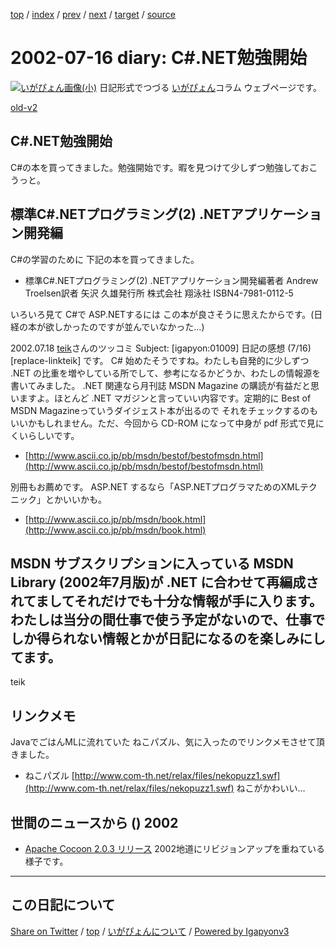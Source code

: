 [top](../index.html) 
 / [index](index.html) 
 / [prev](ig020715.html) 
 / [next](ig020718.html) 
 / [target](https://igapyon.github.io/diary/2002/ig020716.html) 
 / [source](https://github.com/igapyon/diary/blob/master/2002/ig020716.src.md) 

2002-07-16 diary: C#.NET勉強開始
=====================================================================================================
[![いがぴょん画像(小)](https://igapyon.github.io/diary/images/iga200306s.jpg "いがぴょん")](https://igapyon.github.io/diary/memo/memoigapyon.html) 日記形式でつづる [いがぴょん](https://igapyon.github.io/diary/memo/memoigapyon.html)コラム ウェブページです。

[old-v2](ig020716-orig.html)

## C#.NET勉強開始

C#の本を買ってきました。勉強開始です。暇を見つけて少しずつ勉強しておこうっと。


## 標準C#.NETプログラミング(2) .NETアプリケーション開発編

C#の学習のために 下記の本を買ってきました。

* 標準C#.NETプログラミング(2)
.NETアプリケーション開発編著者 Andrew Troelsen訳者 矢沢 久雄発行所 株式会社 翔泳社
ISBN4-7981-0112-5

いろいろ見て C#で ASP.NETするには この本が良さそうに思えたからです。(日経の本が欲しかったのですが並んでいなかった…)

2002.07.18 [teik](http://www21.u-page.so-net.ne.jp/rd5/teik/NetBeansIDE_jp/)さんのツッコミ
Subject: [igapyon:01009] 日記の感想 (7/16)
[replace-linkteik] です。
C# 始めたそうですね。わたしも自発的に少しずつ .NET の比重を増やしている所でして、参考になるかどうか、わたしの情報源を書いてみました。
.NET 関連なら月刊誌 MSDN Magazine の購読が有益だと思いますよ。ほとんど .NET マガジンと言っていい内容です。定期的に Best of MSDN Magazineっていうダイジェスト本が出るので それをチェックするのもいいかもしれません。ただ、今回から
CD-ROM になって中身が pdf 形式で見にくいらしいです。

* [http://www.ascii.co.jp/pb/msdn/bestof/bestofmsdn.html](http://www.ascii.co.jp/pb/msdn/bestof/bestofmsdn.html)

別冊もお薦めです。
ASP.NET するなら「ASP.NETプログラマためのXMLテクニック」とかいいかも。

* [http://www.ascii.co.jp/pb/msdn/book.html](http://www.ascii.co.jp/pb/msdn/book.html)

MSDN サブスクリプションに入っている MSDN Library (2002年7月版)が .NET に合わせて再編成されてましてそれだけでも十分な情報が手に入ります。わたしは当分の間仕事で使う予定がないので、仕事でしか得られない情報とかが日記になるのを楽しみにしてます。
-----
teik

## リンクメモ

JavaでごはんMLに流れていた ねこパズル、気に入ったのでリンクメモさせて頂きました。

* ねこパズル
  [http://www.com-th.net/relax/files/nekopuzz1.swf](http://www.com-th.net/relax/files/nekopuzz1.swf)
  ねこがかわいい…

## 世間のニュースから () 2002

* [Apache Cocoon 2.0.3 リリース](http://xml.apache.org/cocoon/index.html)  2002地道にリビジョンアップを重ねている様子です。


----------------------------------------------------------------------------------------------------

## この日記について

[Share on Twitter](https://twitter.com/intent/tweet?hashtags=igapyon%2Cdiary%2C%E3%81%84%E3%81%8C%E3%81%B4%E3%82%87%E3%82%93&text=C%23.NET%E5%8B%89%E5%BC%B7%E9%96%8B%E5%A7%8B&url=https%3A%2F%2Figapyon.github.io%2Fdiary%2F2002%2Fig020716.html) / [top](../index.html) / [いがぴょんについて](https://igapyon.github.io/diary/memo/memoigapyon.html) / [Powered by Igapyonv3](https://github.com/igapyon/igapyonv3)
